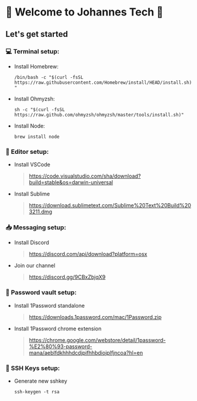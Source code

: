 # 👋 Welcome to Johannes Tech 🎉
## **Let's get started**

### 💻 Terminal setup:

- Install Homebrew:

  ``/bin/bash -c "$(curl -fsSL https://raw.githubusercontent.com/Homebrew/install/HEAD/install.sh)"``

- Install Ohmyzsh:

  ``sh -c "$(curl -fsSL https://raw.github.com/ohmyzsh/ohmyzsh/master/tools/install.sh)"``
  
- Install Node:

  ``brew install node``
  
### 📝 Editor setup:

- Install VSCode
  > https://code.visualstudio.com/sha/download?build=stable&os=darwin-universal
- Install Sublime
  > https://download.sublimetext.com/Sublime%20Text%20Build%203211.dmg
  
### 📥 Messaging setup:

- Install Discord
  > https://discord.com/api/download?platform=osx
- Join our channel
  > https://discord.gg/9CBxZbjqX9
  
### 🔑 Password vault setup:

- Install 1Password standalone
  > https://downloads.1password.com/mac/1Password.zip
- Install 1Password chrome extension
  > https://chrome.google.com/webstore/detail/1password-%E2%80%93-password-mana/aeblfdkhhhdcdjpifhhbdiojplfjncoa?hl=en


### 🔑 SSH Keys setup:
  - Generate new sshkey
  
    ``ssh-keygen -t rsa``
